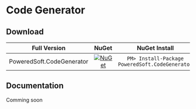 # Code Generator

## Download

Full Version | NuGet | NuGet Install
------------ | :-------------: | :-------------:
PoweredSoft.CodeGenerator | <a href="https://www.nuget.org/packages/PoweredSoft.CodeGenerator/" target="_blank">[![NuGet](https://img.shields.io/nuget/v/PoweredSoft.CodeGenerator.svg?style=flat-square&label=nuget)](https://www.nuget.org/packages/PoweredSoft.CodeGenerator/)</a> | ```PM> Install-Package PoweredSoft.CodeGenerator```


## Documentation 

Comming soon